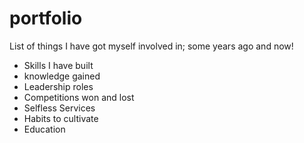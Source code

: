 # portfolio
List of things I have got myself involved in; some years ago and now!
- Skills I have built
- knowledge gained
- Leadership roles
- Competitions won and lost
- Selfless Services
- Habits to cultivate
- Education

